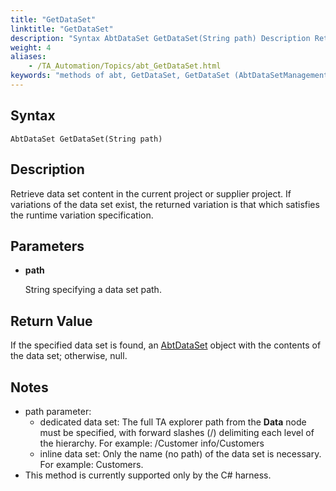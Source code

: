 ```yaml
--- 
title: "GetDataSet"
linktitle: "GetDataSet"
description: "Syntax AbtDataSet GetDataSet(String path) Description Retrieve data set content in the current project or supplier project. If variations of the data set exist, the returned variation is that which ..."
weight: 4
aliases: 
    - /TA_Automation/Topics/abt_GetDataSet.html
keywords: "methods of abt, GetDataSet, GetDataSet (AbtDataSetManagement), AbtDataSetManagement, getdataset, abtdatasetmanagement getdataset, data set content, obtain content of data set"
---
```


## Syntax

`AbtDataSet GetDataSet(String path)`

## Description

Retrieve data set content in the current project or supplier project. If variations of the data set exist, the returned variation is that which satisfies the runtime variation specification.

## Parameters

-   **path**

    String specifying a data set path.


## Return Value

If the specified data set is found, an [AbtDataSet](/TA_Automation/Topics/abt_AbtDataSet.html) object with the contents of the data set; otherwise, null.

## Notes

-   path parameter:
    -   dedicated data set: The full TA explorer path from the **Data** node must be specified, with forward slashes \(/\) delimiting each level of the hierarchy. For example: /Customer info/Customers
    -   inline data set: Only the name \(no path\) of the data set is necessary. For example: Customers.
-   This method is currently supported only by the C\# harness.



